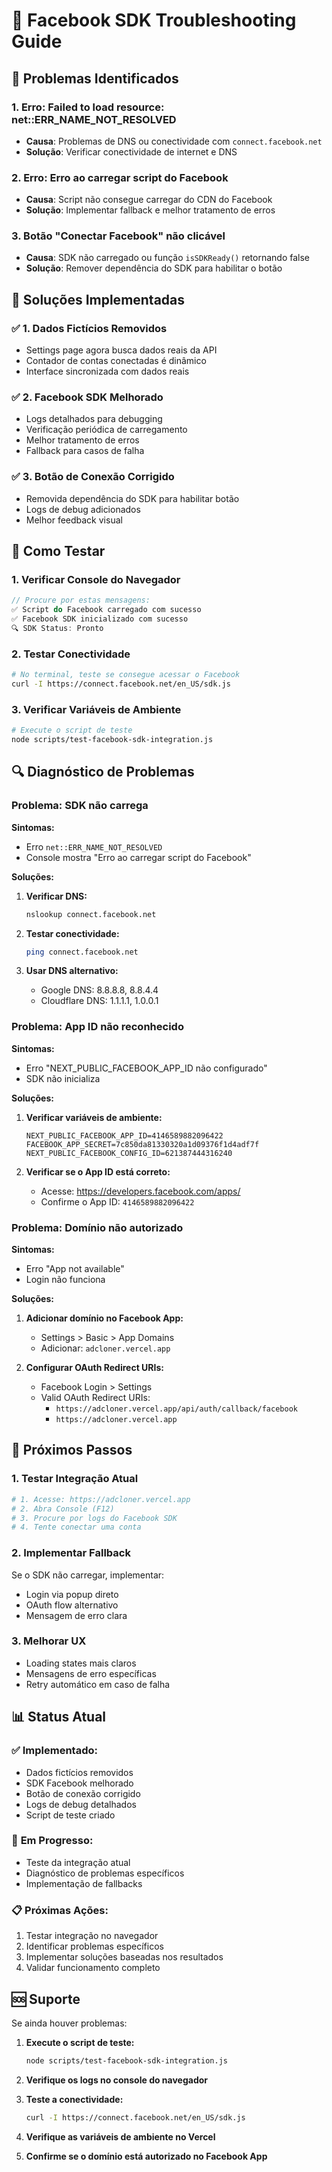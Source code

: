 # 🔧 Facebook SDK Troubleshooting Guide

## 🚨 Problemas Identificados

### 1. **Erro: Failed to load resource: net::ERR_NAME_NOT_RESOLVED**
- **Causa**: Problemas de DNS ou conectividade com `connect.facebook.net`
- **Solução**: Verificar conectividade de internet e DNS

### 2. **Erro: Erro ao carregar script do Facebook**
- **Causa**: Script não consegue carregar do CDN do Facebook
- **Solução**: Implementar fallback e melhor tratamento de erros

### 3. **Botão "Conectar Facebook" não clicável**
- **Causa**: SDK não carregado ou função `isSDKReady()` retornando false
- **Solução**: Remover dependência do SDK para habilitar o botão

## 🔧 Soluções Implementadas

### ✅ **1. Dados Fictícios Removidos**
- Settings page agora busca dados reais da API
- Contador de contas conectadas é dinâmico
- Interface sincronizada com dados reais

### ✅ **2. Facebook SDK Melhorado**
- Logs detalhados para debugging
- Verificação periódica de carregamento
- Melhor tratamento de erros
- Fallback para casos de falha

### ✅ **3. Botão de Conexão Corrigido**
- Removida dependência do SDK para habilitar botão
- Logs de debug adicionados
- Melhor feedback visual

## 🧪 Como Testar

### **1. Verificar Console do Navegador**
```javascript
// Procure por estas mensagens:
✅ Script do Facebook carregado com sucesso
✅ Facebook SDK inicializado com sucesso
🔍 SDK Status: Pronto
```

### **2. Testar Conectividade**
```bash
# No terminal, teste se consegue acessar o Facebook
curl -I https://connect.facebook.net/en_US/sdk.js
```

### **3. Verificar Variáveis de Ambiente**
```bash
# Execute o script de teste
node scripts/test-facebook-sdk-integration.js
```

## 🔍 Diagnóstico de Problemas

### **Problema: SDK não carrega**
**Sintomas:**
- Erro `net::ERR_NAME_NOT_RESOLVED`
- Console mostra "Erro ao carregar script do Facebook"

**Soluções:**
1. **Verificar DNS:**
   ```bash
   nslookup connect.facebook.net
   ```

2. **Testar conectividade:**
   ```bash
   ping connect.facebook.net
   ```

3. **Usar DNS alternativo:**
   - Google DNS: 8.8.8.8, 8.8.4.4
   - Cloudflare DNS: 1.1.1.1, 1.0.0.1

### **Problema: App ID não reconhecido**
**Sintomas:**
- Erro "NEXT_PUBLIC_FACEBOOK_APP_ID não configurado"
- SDK não inicializa

**Soluções:**
1. **Verificar variáveis de ambiente:**
   ```env
   NEXT_PUBLIC_FACEBOOK_APP_ID=4146589882096422
   FACEBOOK_APP_SECRET=7c850da81330320a1d09376f1d4adf7f
   NEXT_PUBLIC_FACEBOOK_CONFIG_ID=621387444316240
   ```

2. **Verificar se o App ID está correto:**
   - Acesse: https://developers.facebook.com/apps/
   - Confirme o App ID: `4146589882096422`

### **Problema: Domínio não autorizado**
**Sintomas:**
- Erro "App not available"
- Login não funciona

**Soluções:**
1. **Adicionar domínio no Facebook App:**
   - Settings > Basic > App Domains
   - Adicionar: `adcloner.vercel.app`

2. **Configurar OAuth Redirect URIs:**
   - Facebook Login > Settings
   - Valid OAuth Redirect URIs:
     - `https://adcloner.vercel.app/api/auth/callback/facebook`
     - `https://adcloner.vercel.app`

## 🚀 Próximos Passos

### **1. Testar Integração Atual**
```bash
# 1. Acesse: https://adcloner.vercel.app
# 2. Abra Console (F12)
# 3. Procure por logs do Facebook SDK
# 4. Tente conectar uma conta
```

### **2. Implementar Fallback**
Se o SDK não carregar, implementar:
- Login via popup direto
- OAuth flow alternativo
- Mensagem de erro clara

### **3. Melhorar UX**
- Loading states mais claros
- Mensagens de erro específicas
- Retry automático em caso de falha

## 📊 Status Atual

### ✅ **Implementado:**
- Dados fictícios removidos
- SDK Facebook melhorado
- Botão de conexão corrigido
- Logs de debug detalhados
- Script de teste criado

### 🔄 **Em Progresso:**
- Teste da integração atual
- Diagnóstico de problemas específicos
- Implementação de fallbacks

### 📋 **Próximas Ações:**
1. Testar integração no navegador
2. Identificar problemas específicos
3. Implementar soluções baseadas nos resultados
4. Validar funcionamento completo

## 🆘 Suporte

Se ainda houver problemas:

1. **Execute o script de teste:**
   ```bash
   node scripts/test-facebook-sdk-integration.js
   ```

2. **Verifique os logs no console do navegador**

3. **Teste a conectividade:**
   ```bash
   curl -I https://connect.facebook.net/en_US/sdk.js
   ```

4. **Verifique as variáveis de ambiente no Vercel**

5. **Confirme se o domínio está autorizado no Facebook App** 